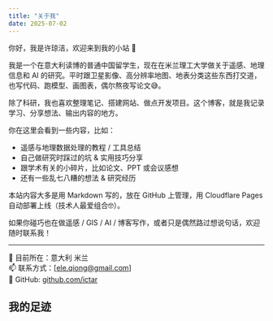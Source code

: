```yaml
---
title: "关于我"
date: 2025-07-02
---
```


你好，我是许琼洁，欢迎来到我的小站 👋

我是一个在意大利读博的普通中国留学生，现在在米兰理工大学做关于遥感、地理信息和 AI 的研究。平时跟卫星影像、高分辨率地图、地表分类这些东西打交道，也写代码、跑模型、画图表，偶尔熬夜写论文😅。

除了科研，我也喜欢整理笔记、搭建网站、做点开发项目。这个博客，就是我记录学习、分享想法、输出内容的地方。

你在这里会看到一些内容，比如：
- 遥感与地理数据处理的教程 / 工具总结  
- 自己做研究时踩过的坑 & 实用技巧分享  
- 跟学术有关的小碎片，比如论文、PPT 或会议感想  
- 还有一些乱七八糟的想法 & 研究经历  

本站内容大多是用 Markdown 写的，放在 GitHub 上管理，用 Cloudflare Pages 自动部署上线（技术人最爱组合🤓）。

如果你碰巧也在做遥感 / GIS / AI / 博客写作，或者只是偶然路过想说句话，欢迎随时联系我！

---

📍 目前所在：意大利 米兰  
📫 联系方式：[ele.qiong@gmail.com]   
🔗 GitHub: [github.com/ictar](https://github.com/ictar)


## 我的足迹

<div id="map" style="height: 600px; margin-top: 2rem;"></div>

<script>
    document.addEventListener("DOMContentLoaded", function () {
        // 基础地图初始化
        const map = L.map('map').setView([31.2304, 121.4737], 4);
        L.tileLayer('https://{s}.tile.openstreetmap.org/{z}/{x}/{y}.png', {
        maxZoom: 2,
        }).addTo(map);

        // 当前语言判断
        const lang = document.documentElement.lang.includes('zh') ? 'zh-CN' : 'en';

        // 自定义图标（按类型区分）
        const iconMap = {
            study: new L.Icon.Default(),
            work: new L.Icon({
                iconUrl: "https://cdn.jsdelivr.net/gh/pointhi/leaflet-color-markers@master/img/marker-icon-red.png",
                shadowUrl: "https://unpkg.com/leaflet@1.9.4/dist/images/marker-shadow.png",
                iconSize: [25, 41],
                iconAnchor: [12, 41],
                popupAnchor: [1, -34],
                shadowSize: [41, 41]
            }),
            travel: new L.Icon({
                iconUrl: "https://cdn.jsdelivr.net/gh/pointhi/leaflet-color-markers@master/img/marker-icon-green.png",
                shadowUrl: "https://unpkg.com/leaflet@1.9.4/dist/images/marker-shadow.png",
                iconSize: [25, 41],
                iconAnchor: [12, 41],
                popupAnchor: [1, -34],
                shadowSize: [41, 41]
            })
        };

        // 加载对应语言的 JSON 文件
        fetch(`/data/places.${lang}.json`)
        .then(res => res.json())
        .then(data => {
            data.forEach(place => {
            const marker = L.marker(place.coords, { icon: iconMap[place.type] });
            const popupHtml = `
                <div style="min-width:180px">
                <strong>${place.title}</strong><br/>
                <span>${place.desc}</span><br/>
                <small>${place.years}</small>
                </div>`;
            marker.bindPopup(popupHtml);
            marker.addTo(map);
            });
        });

        // 图例
        const legend = L.control({ position: 'bottomright' });

        legend.onAdd = function () {
        const div = L.DomUtil.create('div', 'custom-legend');
        div.innerHTML = `
            <div class="legend-title">📍 我的经历</div>
            <div class="legend-item">
            <span class="legend-icon" style="background-color: #4A90E2;"></span> 学习
            </div>
            <div class="legend-item">
            <span class="legend-icon" style="background-color: #D0021B;"></span> 工作
            </div>
            <div class="legend-item">
            <span class="legend-icon" style="background-color: #7ED321;"></span> 旅行
            </div>
        `;
        return div;
        };

        legend.addTo(map);

    })
</script>
<style>
    .custom-legend {
  background: rgba(255, 255, 255, 0.95);
  box-shadow: 0 4px 12px rgba(0, 0, 0, 0.1);
  padding: 12px 16px;
  border-radius: 12px;
  font-family: "Helvetica Neue", sans-serif;
  font-size: 14px;
  color: #333;
  line-height: 1.6;
  max-width: 200px;
}

.custom-legend .legend-title {
  font-weight: bold;
  margin-bottom: 8px;
  font-size: 15px;
  color: #222;
}

.custom-legend .legend-item {
  display: flex;
  align-items: center;
  margin-bottom: 6px;
}

.custom-legend .legend-icon {
  width: 12px;
  height: 12px;
  display: inline-block;
  margin-right: 8px;
  border-radius: 3px;
}

</style>